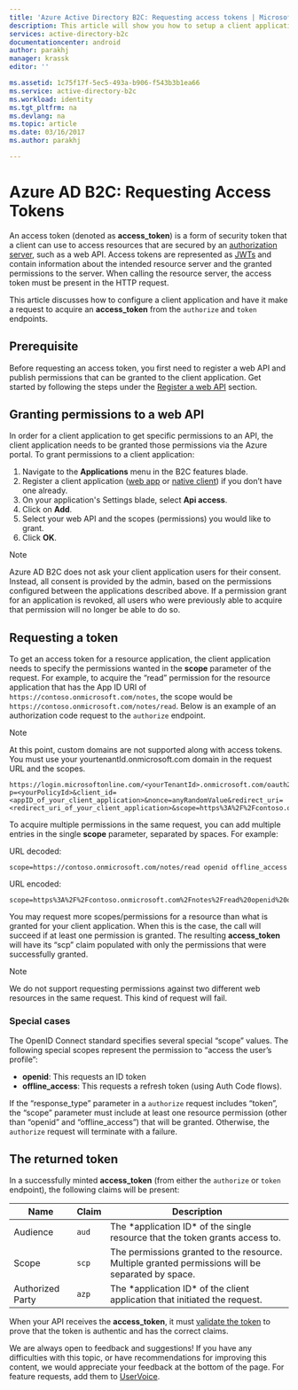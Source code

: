 ```yaml
---
title: 'Azure Active Directory B2C: Requesting access tokens | Microsoft Docs'
description: This article will show you how to setup a client application and acquire an access token.
services: active-directory-b2c
documentationcenter: android
author: parakhj
manager: krassk
editor: ''

ms.assetid: 1c75f17f-5ec5-493a-b906-f543b3b1ea66
ms.service: active-directory-b2c
ms.workload: identity
ms.tgt_pltfrm: na
ms.devlang: na
ms.topic: article
ms.date: 03/16/2017
ms.author: parakhj

---
```



# Azure AD B2C: Requesting Access Tokens


An access token (denoted as **access\_token**) is a form of security token that a client can use to access resources that are secured by an [authorization server](https://docs.microsoft.com/azure/active-directory-b2c/active-directory-b2c-reference-protocols#the-basics), such as a web API. Access tokens are represented as [JWTs](https://docs.microsoft.com/azure/active-directory-b2c/active-directory-b2c-reference-tokens#types-of-tokens) and contain information about the intended resource server and the granted permissions to the server. When calling the resource server, the access token must be present in the HTTP request.

This article discusses how to configure a client application and have it make a request to acquire an **access\_token** from the `authorize` and `token` endpoints.

## Prerequisite

Before requesting an access token, you first need to register a web API and publish permissions that can be granted to the client application. Get started by following the steps under the [Register a web API](active-directory-b2c-app-registration.md#register-a-web-api) section.

## Granting permissions to a web API

In order for a client application to get specific permissions to an API, the client application needs to be granted those permissions via the Azure portal. To grant permissions to a client application:

1. Navigate to the **Applications** menu in the B2C features blade.
1. Register a client application ([web app](active-directory-b2c-app-registration.md#register-a-web-application) or [native client](active-directory-b2c-app-registration.md#register-a-mobilenative-application)) if you don’t have one already.
1. On your application's Settings blade, select **Api access**.
1. Click on **Add**.
1. Select your web API and the scopes (permissions) you would like to grant.
1. Click **OK**.

> [!NOTE]
> Azure AD B2C does not ask your client application users for their consent. Instead, all consent is provided by the admin, based on the permissions configured between the applications described above. If a permission grant for an application is revoked, all users who were previously able to acquire that permission will no longer be able to do so.

## Requesting a token

To get an access token for a resource application, the client application needs to specify the permissions wanted in the **scope** parameter of the request. For example, to acquire the “read” permission for the resource application that has the App ID URI of `https://contoso.onmicrosoft.com/notes`, the scope would be `https://contoso.onmicrosoft.com/notes/read`. Below is an example of an authorization code request to the `authorize` endpoint.

> [!NOTE]
> At this point, custom domains are not supported along with access tokens. You must use your yourtenantId.onmicrosoft.com domain in the request URL and the scopes.

```
https://login.microsoftonline.com/<yourTenantId>.onmicrosoft.com/oauth2/v2.0/authorize?p=<yourPolicyId>&client_id=<appID_of_your_client_application>&nonce=anyRandomValue&redirect_uri=<redirect_uri_of_your_client_application>&scope=https%3A%2F%2Fcontoso.onmicrosoft.com%2Fnotes%2Fread&response_type=code 
```

To acquire multiple permissions in the same request, you can add multiple entries in the single **scope** parameter, separated by spaces. For example:

URL decoded:

```
scope=https://contoso.onmicrosoft.com/notes/read openid offline_access
```

URL encoded:

```
scope=https%3A%2F%2Fcontoso.onmicrosoft.com%2Fnotes%2Fread%20openid%20offline_access
```

You may request more scopes/permissions for a resource than what is granted for your client application. When this is the case, the call will succeed if at least one permission is granted. The resulting **access\_token** will have its “scp” claim populated with only the permissions that were successfully granted.

> [!NOTE] 
> We do not support requesting permissions against two different web resources in the same request. This kind of request will fail.

### Special cases

The OpenID Connect standard specifies several special “scope” values. The following special scopes represent the permission to “access the user’s profile”:

* **openid**: This requests an ID token
* **offline\_access**: This requests a refresh token (using Auth Code flows).

If the “response\_type” parameter in a `authorize` request includes “token”, the “scope” parameter must include at least one resource permission (other than “openid” and “offline\_access”) that will be granted. Otherwise, the `authorize` request will terminate with a failure.

## The returned token

In a successfully minted **access\_token** (from either the `authorize` or `token` endpoint), the following claims will be present:

| Name | Claim | Description |
| --- | --- | --- |
|Audience |`aud` |The \*application ID\* of the single resource that the token grants access to. |
|Scope |`scp` |The permissions granted to the resource. Multiple granted permissions will be separated by space. |
|Authorized Party |`azp` |The \*application ID\* of the client application that initiated the request. |

When your API receives the **access\_token**, it must [validate the token](active-directory-b2c-reference-tokens.md) to prove that the token is authentic and has the correct claims.

We are always open to feedback and suggestions! If you have any difficulties with this topic, or have recommendations for improving this content, we would appreciate your feedback at the bottom of the page. For feature requests, add them to [UserVoice](https://feedback.azure.com/forums/169401-azure-active-directory/category/160596-b2c).
